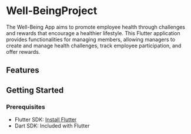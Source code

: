 # Well-BeingProject

The Well-Being App aims to promote employee health through challenges and rewards that encourage a healthier lifestyle. This Flutter application provides functionalities for managing members, allowing managers to create and manage health challenges, track employee participation, and offer rewards.

## Features



## Getting Started

### Prerequisites

- Flutter SDK: [Install Flutter](https://flutter.dev/docs/get-started/install)
- Dart SDK: Included with Flutter
